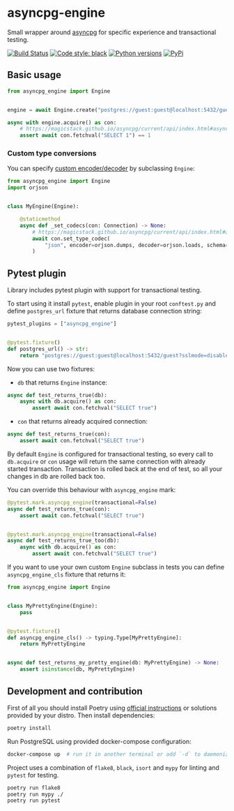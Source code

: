# asyncpg-engine

Small wrapper around [asyncpg](https://github.com/MagicStack/asyncpg) for specific experience and transactional testing.

[![Build Status](https://github.com/sivakov512/asyncpg-engine/actions/workflows/test.yml/badge.svg)](https://github.com/sivakov512/asyncpg-engine/actions/workflows/test.yml)
[![Code style: black](https://img.shields.io/badge/code%20style-black-000000.svg)](https://github.com/ambv/black)
[![Python versions](https://img.shields.io/pypi/pyversions/asyncpg-engine.svg)](https://pypi.python.org/pypi/asyncpg-engine)
[![PyPi](https://img.shields.io/pypi/v/asyncpg-engine.svg)](https://pypi.python.org/pypi/asyncpg-engine)

## Basic usage

```python
from asyncpg_engine import Engine


engine = await Engine.create("postgres://guest:guest@localhost:5432/guest?sslmode=disable")

async with engine.acquire() as con:
    # https://magicstack.github.io/asyncpg/current/api/index.html#asyncpg.connection.Connection
    assert await con.fetchval("SELECT 1") == 1
```

### Custom type conversions

You can specify [custom encoder/decoder](https://magicstack.github.io/asyncpg/current/usage.html#custom-type-conversions) by subclassing `Engine`:
```python
from asyncpg_engine import Engine
import orjson


class MyEngine(Engine):

    @staticmethod
    async def _set_codecs(con: Connection) -> None:
        # https://magicstack.github.io/asyncpg/current/api/index.html#asyncpg.connection.Connection.set_type_codec
        await con.set_type_codec(
            "json", encoder=orjson.dumps, decoder=orjson.loads, schema="pg_catalog"
        )
```

## Pytest plugin

Library includes pytest plugin with support for transactional testing.

To start using it install `pytest`, enable plugin in your root `conftest.py` and define `postgres_url` fixture that returns database connection string:
```python
pytest_plugins = ["asyncpg_engine"]


@pytest.fixture()
def postgres_url() -> str:
    return "postgres://guest:guest@localhost:5432/guest?sslmode=disable"
```

Now you can use two fixtures:

* `db` that returns `Engine` instance:
```python
async def test_returns_true(db):
    async with db.acquire() as con:
        assert await con.fetchval("SELECT true")
```

* `con` that returns already acquired connection:
```python
async def test_returns_true(con):
    assert await con.fetchval("SELECT true")
```

By default `Engine` is configured for transactional testing, so every call to `db.acquire` or `con` usage will return the same connection with already started transaction. Transaction is rolled back at the end of test, so all your changes in db are rolled back too.

You can override this behaviour with `asyncpg_engine` mark:
```python
@pytest.mark.asyncpg_engine(transactional=False)
async def test_returns_true(con):
    assert await con.fetchval("SELECT true")


@pytest.mark.asyncpg_engine(transactional=False)
async def test_returns_true_too(db):
    async with db.acquire() as con:
        assert await con.fetchval("SELECT true")
```

If you want to use your own custom `Engine` subclass in tests you can define `asyncpg_engine_cls` fixture that returns it:
```python
from asyncpg_engine import Engine


class MyPrettyEngine(Engine):
    pass


@pytest.fixture()
def asyncpg_engine_cls() -> typing.Type[MyPrettyEngine]:
    return MyPrettyEngine


async def test_returns_my_pretty_engine(db: MyPrettyEngine) -> None:
    assert isinstance(db, MyPrettyEngine)
```

## Development and contribution

First of all you should install Poetry using [official instructions](https://python-poetry.org/docs/#osx--linux--bashonwindows-install-instructions) or solutions provided by your distro. Then install dependencies:
```bash
poetry install
```

Run PostgreSQL using provided docker-compose configuration:
```bash
docker-compose up  # run it in another terminal or add `-d` to daemonize
```

Project uses a combination of `flake8`, `black`, `isort` and `mypy` for linting and `pytest` for testing.

```bash
poetry run flake8
poetry run mypy ./
poetry run pytest
```
